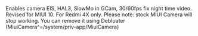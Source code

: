 Enables camera EIS, HAL3, SlowMo in GCam, 30/60fps fix night time video. Revised for MIUI 10. For Redmi 4X only.
Please note: stock MIUI Camera will stop working. You can remove it using Debloater (MiuiCamera^=/system/priv-app/MiuiCamera)
